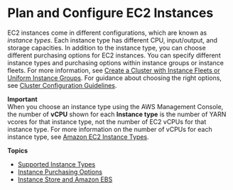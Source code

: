 # Plan and Configure EC2 Instances<a name="emr-plan-ec2-instances"></a>

EC2 instances come in different configurations, which are known as *instance types*\. Each instance type has different CPU, input/output, and storage capacities\. In addition to the instance type, you can choose different purchasing options for EC2 instances\. You can specify different instance types and purchasing options within instance groups or instance fleets\. For more information, see [Create a Cluster with Instance Fleets or Uniform Instance Groups](emr-instance-group-configuration.md)\. For guidance about choosing the right options, see [Cluster Configuration Guidelines](emr-plan-instances-guidelines.md)\.

**Important**  
When you choose an instance type using the AWS Management Console, the number of **vCPU** shown for each **Instance type** is the number of YARN vcores for that instance type, not the number of EC2 vCPUs for that instance type\. For more information on the number of vCPUs for each instance type, see [Amazon EC2 Instance Types](https://aws.amazon.com/ec2/instance-types/)\.

**Topics**
+ [Supported Instance Types](emr-supported-instance-types.md)
+ [Instance Purchasing Options](emr-instance-purchasing-options.md)
+ [Instance Store and Amazon EBS](emr-plan-storage.md)